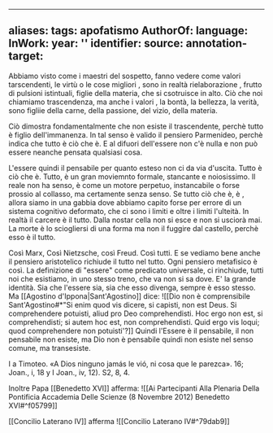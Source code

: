 
---
aliases: 
tags: apofatismo
AuthorOf: 
language: 
InWork: 
year: ''
identifier: 
source: 
annotation-target: 
---

Abbiamo visto come i maestri del sospetto, fanno vedere come valori tarscendenti, le virtù o le cose migliori , sono in realtà rielaborazione , frutto di pulsioni istintuali, figlie della materia, che si csotruisce in alto.  Ciò che noi chiamiamo trascendenza, ma anche i valori , la bontà, la bellezza, la verità, sono figliie della carne, della passione, del vizio, della materia.

Ciò dimostra fondamentalmente che non esiste il trascendente, perchè tutto è figlio dell'immanenza. In tal senso è valido il pensiero Parmenideo, perchè indica che tutto è ciò che è. E al difuori dell'essere non c'è  nulla e non può essere neanche pensata qualsiasi cosa.

L'essere quindi il pensabile per quanto esteso non  ci da via d'uscita. Tutto è ciò che è. Tutto, è un gran moviemnto formale, stancante e noiosissimo. Il reale non ha senso, è come un motore perpetuo, instancabile o forse prossio al collasso, ma certamente senza senso.
Se tutto ciò che è, è , allora siamo in una gabbia dove abbiamo capito forse per errore di un sistema cognitivo deformato, che ci sono i limiti e oltre i limiti l'ulteità. In realtà il carcere è il tutto. Dalla nostar cella non si esce e non si usciorà mai. La morte è lo sciogliersi di una forma ma non il fuggire dal 
castello, perchè esso è il tutto.

Così Marx, Così Nietzsche, così Freud. Così tutti. E se vediamo bene anche il pensiero aristotelico richiude il tutto nel tutto.  Ogni pensiero metafisico è così. La definizione di "essere" come predicato universale, ci rinchiude, tutti noi che esistiamo, in uno stesso treno, che va non si sa dove. E' la grande identità. Sia che l'essere sia, sia che esso divenga, sempre è esso stesso.
Ma [[Agostino d'Ippona|Sant'Agostino]] dice: ![[Dio non è comprensibile Sant'Agostino#*"Si enim quod vis dicere, si capisti, non est Deus. Si comprehendere potuisti, aliud pro Deo comprehendisti. Hoc ergo non est, si comprehendisti; si autem hoc est, non comprehendisti. Quid ergo vis loqui; quod comprehendere non potuisti'?]]
Quindi l'Essere è il pensabile, il non pensabile non esiste, ma Dio non è pensabile quindi non esiste nel senso comune, ma transesiste.

I a Timoteo. «A Dios ninguno jamás le vió, ni cosa que le parezca». 16; Joan., i, 18 y I Joan., iv, 12). S2, 8, 4.

Inoltre Papa [[Benedetto XVI]] afferma: ![[Ai Partecipanti Alla Plenaria Della Pontificia Accademia Delle Scienze (8 Novembre 2012)  Benedetto XVI#^f05799]]

[[Concilio Laterano IV]] afferma ![[Concilio Laterano IV#^79dab9]]
